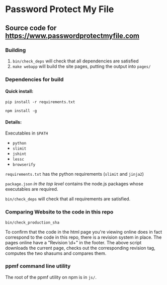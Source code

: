 Password Protect My File
===============

Source code for https://www.passwordprotectmyfile.com
--------------

### Building

 1. `bin/check_deps` will check that all dependencies are satisfied
 2. `make webapp` will build the site pages, putting the output into `pages/`

### Dependencies for build

#### Quick install:

`pip install -r requirements.txt`

`npm install -g`

#### Details:

Executables in `$PATH`

 - `python`
 - `slimit`
 - `jshint`
 - `lessc`
 - `browserify`

`requirements.txt` has the python requirements (`slimit` and `jinja2`)

`package.json` _in the top level_ contains the node.js packages whose executables are required.

`bin/check_deps` will check that all requirements are satisfied.

### Comparing Website to the code in this repo

`bin/check_production_sha`

To confirm that the code in the html page you're viewing online does in fact correspond to the code in this repo,
there is a revision system in place. The pages online have a "Revision \d+" in the footer. The above script downloads
the current page, checks out the corresponding revision tag, computes the two shasums and compares them.

### ppmf command line utility

The root of the ppmf utility on npm is in `js/`.

